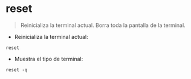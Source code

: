 # reset

> Reinicializa la terminal actual. Borra toda la pantalla de la terminal.

- Reinicializa la terminal actual:

`reset`

- Muestra el tipo de terminal:

`reset -q`
